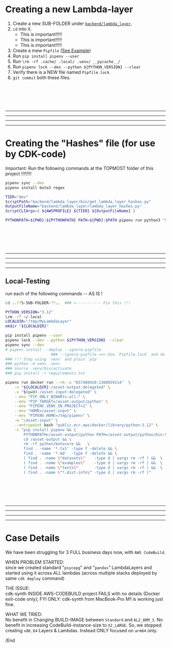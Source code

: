 # Creating a new Lambda-layer

1. Create a new SUB-FOLDER under [`backend/lambda_layer`](../../backend/lambda_layer/).
1. `cd` into it.
    * This is important!!!!!
    * This is important!!!!!
    * This is important!!!!!
1. Create a mew `Pipfile`  ([See Example](./psycopg/Pipfile))
1. Run `pip install pipenv --user`
1. Run `\rm -rf .cache/ .local/ .venv/ __pycache__/`
1. Run `pipenv lock --dev --python ${PYTHON_VERSION} --clear`
1. Verify there is a NEW file named `Pipfile.lock`
1. `git commit` both these files.

<BR/><BR/><BR/><BR/>
<HR/><HR/><HR/><HR/>

# Creating the "Hashes" file (for use by CDK-code)

Important: Run the following commands at the TOPMOST folder of this project !!!!!!!!

```bash
pipenv sync --dev
pipenv install boto3 regex

TIER="dev"
ScriptPath="backend/lambda_layer/bin/get_lambda_layer_hashes.py"
OutputFileName="backend/lambda_layer/lambda_layer_hashes.py"
ScriptCLIArgs=( ${AWSPROFILE} ${TIER} ${OutputFileName} )

PYTHONPATH=${PWD}:${PYTHONPATH} PATH=${PWD}:$PATH pipenv run python3 "${ScriptPath}" ${ScriptCLIArgs[@]}
```

<BR/><BR/><BR/><BR/>
<HR/><HR/><HR/><HR/>

## Local-Testing

run each of the following commands --  AS IS !

```bash
cd ..??S-SUB-FOLDER-??..  ### <----------- Fix this !!!

PYTHON_VERSION="3.12"
\rm -rf ~/.local
LOCALDIR="/tmp/MyLambdaLayer"
mkdir "${LOCALDIR}"

pip install pipenv --user
pipenv lock --dev --python ${PYTHON_VERSION} --clear
pipenv sync --dev
# pipenv install --deploy --ignore-pipfile
                    ### --ignore-pipfile ==> Use `Pipfile.lock` and do -NOT- use `Pipfile`.
### !!! Stop using `venv` and plain `pip`
### python -m venv .venv
### source .venv/bin/activate
### pip install -r requirements.txt

pipenv run docker run --rm -u "657488410:1360859114"  \
    -v "${LOCALDIR}:/asset-output:delegated" \
    -v "$(pwd):/asset-input:delegated" \
    --env "PIP_ONLY_BINARY=:all:" \
    --env "PIP_TARGET=/asset-output/python" \
    --env "PIPENV_VENV_IN_PROJECT=1" \
    --env "HOME=/asset-input" \
    --env "PIPENV_HOME=/tmp/pipenv" \
    -w "/asset-input" \
    --entrypoint bash "public.ecr.aws/docker/library/python:3.12" \
    -c "pip install pipenv && \
        PYTHONPATH=/asset-output/python PATH=/asset-output/python/bin:$PATH pipenv sync --dev && \
        cd /asset-output && \
        rm -rf python/botocore &&   \
        find . -name '*.txt' -type f -delete && \
        find . -name '*.md'  -type f -delete && \
        ( find . -name \"datasets\"    -type d | xargs rm -rf ) &&  \
        ( find . -name \"examples\"    -type d | xargs rm -rf ) &&  \
        ( find . -name \"tests\"       -type d | xargs rm -rf ) &&  \
        ( find . -name \"*.dist-info\" -type d | xargs rm -rf )"
```

<BR/><BR/><BR/><BR/>
<HR/><HR/><HR/><HR/>

# Case Details

We have been struggling for 3 FULL business days now, with `AWS CodeBuild`.

WHEN PROBLEM STARTED:<BR/>
since we created standard "`psycopg`" and "`pandas`" LambdaLayers and started using it across ALL lambdas (across multiple stacks deployed by same `cdk deploy` command)

THE ISSUE:<BR/>
cdk-synth INSIDE AWS-CODEBUILD project FAILS with no details (Docker exit-code only); FYI ONLY: cdk-synth from MacBook-Pro M1 is working just fine.

WHAT WE TRIED:<BR/>
No benefit in Changing BUILD-IMAGE between `Standard` and `AL2_ARM_3`.  No benefit in increasing CodeBuild-instance-size to `X2_LARGE`.  So, we stopped creating `x86_64` Layers & Lambdas. Instead ONLY focused on `arm64` only.


/End